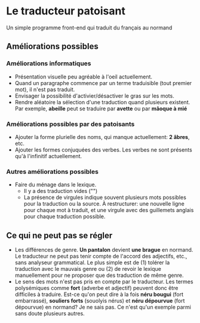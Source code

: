 # Le traducteur patoisant

Un simple programme front-end qui traduit du français au normand

## Améliorations possibles

### Améliorations informatiques

- Présentation visuelle peu agréable à l'oeil actuellement.
- Quand un paragraphe commence par un terme traduisible (tout premier mot), il n'est pas traduit.
- Envisager la possibilité d'activier/désactiver le gras sur les mots.
- Rendre aléatoire la sélection d'une traduction quand plusieurs existent. Par exemple, **abeille** peut se traduire par **avette** ou par **mâoque à mié**

### Améliorations possibles par des patoisants

- Ajouter la forme plurielle des noms, qui manque actuellement: **2 âbres**, etc.
- Ajouter les formes conjuquées des verbes. Les verbes ne sont présents qu'à l'infinitif actuellement.

### Autres améliorations possibles

- Faire du ménage dans le lexique.
    - Il y a des traduction vides ("")
    - La présence de virgules indique souvent plusieurs mots possibles pour la traduction ou la source. À restructurer: une nouvelle ligne pour chaque mot à traduit, et une virgule avec des guillemets anglais pour chaque traduction possible.

## Ce qui ne peut pas se régler

- Les différences de genre. **Un pantalon** devient **une brague** en normand. Le traducteur ne peut pas tenir compte de l'accord des adjectifs, etc., sans analyseur grammatical. Le plus simple est de (1) tolérer la traduction avec le mauvais genre ou (2) de revoir le lexique manuellement pour ne proposer que des traduction de même genre.
- Le sens des mots n'est pas pris en compte par le traducteur. Les termes polysémiques comme **fort** (adverbe et adjectif) peuvent donc être difficiles à traduire. Est-ce qu'on peut dire à la fois **néru bougui** (fort embarrassé), **souliers forts** (souolyis nérus) et **néru dépourvue** (fort dépourvue) en normand? Je ne sais pas. Ce n'est qu'un exemple parmi sans doute plusieurs autres.
